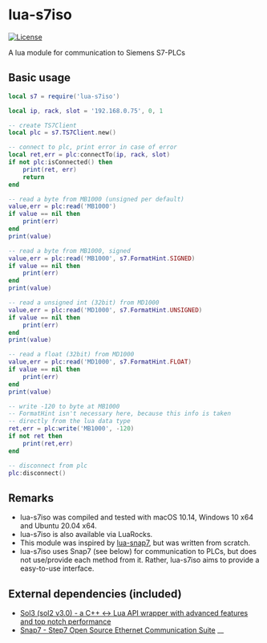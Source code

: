 # lua-s7iso

[![License](http://img.shields.io/badge/License-MIT-brightgreen.svg)](LICENSE)

A lua module for communication to Siemens S7-PLCs

## Basic usage
```lua
local s7 = require('lua-s7iso')

local ip, rack, slot = '192.168.0.75', 0, 1

-- create TS7Client
local plc = s7.TS7Client.new()

-- connect to plc, print error in case of error
local ret,err = plc:connectTo(ip, rack, slot)
if not plc:isConnected() then
    print(ret, err)
    return
end

-- read a byte from MB1000 (unsigned per default)
value,err = plc:read('MB1000')
if value == nil then
    print(err)
end
print(value)

-- read a byte from MB1000, signed
value,err = plc:read('MB1000', s7.FormatHint.SIGNED)
if value == nil then
    print(err)
end
print(value)

-- read a unsigned int (32bit) from MD1000
value,err = plc:read('MD1000', s7.FormatHint.UNSIGNED)
if value == nil then
    print(err)
end
print(value)

-- read a float (32bit) from MD1000
value,err = plc:read('MD1000', s7.FormatHint.FLOAT)
if value == nil then
    print(err)
end
print(value)

-- write -120 to byte at MB1000
-- FormatHint isn't necessary here, because this info is taken
-- directly from the lua data type
ret,err = plc:write('MB1000', -120)
if not ret then
    print(ret,err)
end

-- disconnect from plc
plc:disconnect()


```

## Remarks

- lua-s7iso was compiled and tested with macOS 10.14, Windows 10 x64 and Ubuntu 20.04 x64.
- lua-s7iso is also available via LuaRocks.
- This module was inspired by [lua-snap7](https://github.com/srdgame/lua-snap7), but was written from scratch.
- lua-s7iso uses Snap7 (see below) for communication to PLCs, but does not use/provide each method from it. Rather, lua-s7iso aims to provide a easy-to-use interface.

## External dependencies (included)
- [Sol3 (sol2 v3.0) - a C++ <-> Lua API wrapper with advanced features and top notch performance]( https://github.com/ThePhD/sol2 )
- [Snap7 - Step7 Open Source Ethernet Communication Suite](http://snap7.sourceforge.net)
__